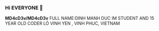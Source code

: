 ### Hi EVERYONE 👋

**MD4cD3v/MD4cD3v** 
FULL NAME:DINH MANH DUC
IM STUDENT AND 15 YEAR OLD
CODER LỎ
VINH YEN , VINH PHUC, VIETNAM

